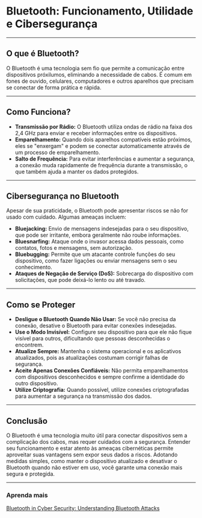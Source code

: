 # Bluetooth: Funcionamento, Utilidade e Cibersegurança

---

## O que é Bluetooth?

O Bluetooth é uma tecnologia sem fio que permite a comunicação entre dispositivos próxilumos, eliminando a necessidade de cabos. É comum em fones de ouvido, celulares, computadores e outros aparelhos que precisam se conectar de forma prática e rápida.

---

## Como Funciona?

- **Transmissão por Rádio:** O Bluetooth utiliza ondas de rádio na faixa dos 2,4 GHz para enviar e receber informações entre os dispositivos.
- **Emparelhamento:** Quando dois aparelhos compatíveis estão próximos, eles se "enxergam" e podem se conectar automaticamente através de um processo de emparelhamento.
- **Salto de Frequência:** Para evitar interferências e aumentar a segurança, a conexão muda rapidamente de frequência durante a transmissão, o que também ajuda a manter os dados protegidos.

---

## Cibersegurança no Bluetooth

Apesar de sua praticidade, o Bluetooth pode apresentar riscos se não for usado com cuidado. Algumas ameaças incluem:

- **Bluejacking:** Envio de mensagens indesejadas para o seu dispositivo, que pode ser irritante, embora geralmente não roube informações.
- **Bluesnarfing:** Ataque onde o invasor acessa dados pessoais, como contatos, fotos e mensagens, sem autorização.
- **Bluebugging:** Permite que um atacante controle funções do seu dispositivo, como fazer ligações ou enviar mensagens sem o seu conhecimento.
- **Ataques de Negação de Serviço (DoS):** Sobrecarga do dispositivo com solicitações, que pode deixá-lo lento ou até travado.

---

## Como se Proteger

- **Desligue o Bluetooth Quando Não Usar:** Se você não precisa da conexão, desative o Bluetooth para evitar conexões indesejadas.
- **Use o Modo Invisível:** Configure seu dispositivo para que ele não fique visível para outros, dificultando que pessoas desconhecidas o encontrem.
- **Atualize Sempre:** Mantenha o sistema operacional e os aplicativos atualizados, pois as atualizações costumam corrigir falhas de segurança.
- **Aceite Apenas Conexões Confiáveis:** Não permita emparelhamentos com dispositivos desconhecidos e sempre confirme a identidade do outro dispositivo.
- **Utilize Criptografia:** Quando possível, utilize conexões criptografadas para aumentar a segurança na transmissão dos dados.

---

## Conclusão

O Bluetooth é uma tecnologia muito útil para conectar dispositivos sem a complicação dos cabos, mas requer cuidados com a segurança. Entender seu funcionamento e estar atento às ameaças cibernéticas permite aproveitar suas vantagens sem expor seus dados a riscos. Adotando medidas simples, como manter o dispositivo atualizado e desativar o Bluetooth quando não estiver em uso, você garante uma conexão mais segura e protegida.

---

### Aprenda mais
[Bluetooth in Cyber Security: Understanding Bluetooth Attacks](https://www.zenarmor.com/docs/network-basics/what-is-bluetooth#what-is-a-bluetooth-attack-in-cybersecurity)